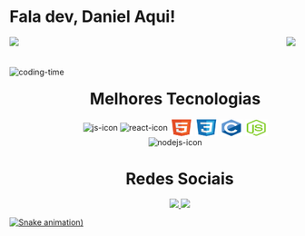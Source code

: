# Fala dev, Daniel Aqui!

<div>
  
  <img  height="180em" src="https://github-readme-stats.vercel.app/api?username=LuigiGF&show_icons=true&theme=great-gatsby&include_all_commits=true&count_private=true"/>
  <img align="right" height="180em" src="https://github-readme-stats.vercel.app/api/top-langs/?username=LuigiGF&layout=compact&langs_count=16&theme=great-gatsby"/>
</div>
<br>

<div  align="center"> 
  <div style="display: inline_block"><br>
    <img align="left" height="250" alt="coding-time" src="https://raw.githubusercontent.com/LuigiGf/LuigiGf/main/code.gif">
    <h1 align="center">Melhores Tecnologias</h1>
    <img align="center" height="30" width="40" alt="js-icon"  src="https://encrypted-tbn0.gstatic.com/images?q=tbn:ANd9GcSxLUYmGcc-wF3RQId0D7JeeTczk9utfAdipg&usqp=CAU">
    <img align="center" height="30" width="40" alt="react-icon" src="https://encrypted-tbn0.gstatic.com/images?q=tbn:ANd9GcRekFE5Rdfuvtf_nEvcBlRlwvAn_6wlUb9HnQ&usqp=CAU">
    <img align="center" height="30" width="40" alt="html-icon" src="https://raw.githubusercontent.com/devicons/devicon/master/icons/html5/html5-original.svg">
    <img align="center" height="30" width="40" alt="css-icon" src="https://raw.githubusercontent.com/devicons/devicon/master/icons/css3/css3-original.svg">
    <img align="center" height="30" width="40" alt="c-icon" src="https://raw.githubusercontent.com/devicons/devicon/master/icons/c/c-original.svg">
    <img align="center" height="30" width="40" alt="nodejs-icon" src="https://raw.githubusercontent.com/devicons/devicon/master/icons/nodejs/nodejs-original.svg">
    <img align="center" height="30" width="40" alt="nodejs-icon" src="https://raw.githubusercontent.com/jmnote/z-icons/master/svg/cpp.svg">
   </div>
    
  
  <h1 align="center">Redes Sociais</h1>
    <a href = "mailto:work.dj.danboy@gmail.com">
      <img width="30" src="https://raw.githubusercontent.com/LuigiGf/LuigiGf/main/gmail.svg">
      <img width="30" src="https://raw.githubusercontent.com/LuigiGf/LuigiGf/main/linkedin.svg">
    </a>
    <a href = "https://cdn.hashnode.com/res/hashnode/image/upload/v1651780155240/7SZuYu_oq.gif?auto=format,compress&gif-q=60&format=webm">
    
</div>
  
![Snake animation](https://github.com/araujoalve/araujoalve/blob/output/github-contribution-grid-snake.svg))
